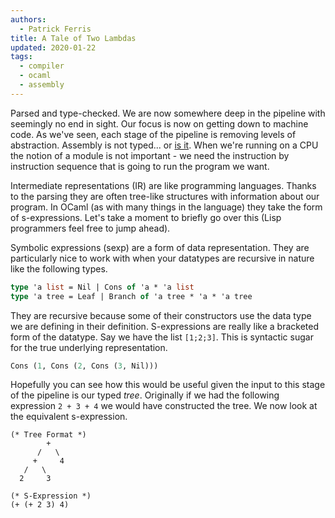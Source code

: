 ```yaml
---
authors: 
  - Patrick Ferris 
title: A Tale of Two Lambdas
updated: 2020-01-22
tags:
  - compiler
  - ocaml 
  - assembly
---
```


Parsed and type-checked. We are now somewhere deep in the pipeline with seemingly no end in sight. Our focus is now on getting down to machine code. As we've seen, each stage of the pipeline is removing levels of abstraction. Assembly is not typed... or [is it](https://www.cs.cornell.edu/talc/). When we're running on a CPU the notion of a module is not important - we need the instruction by instruction sequence that is going to run the program we want. 

Intermediate representations (IR) are like programming languages. Thanks to the parsing they are often tree-like structures with information about our program. In OCaml (as with many things in the language) they take the form of s-expressions. Let's take a moment to briefly go over this (Lisp programmers feel free to jump ahead). 

Symbolic expressions (sexp) are a form of data representation. They are particularly nice to work with when your datatypes are recursive in nature like the following types.

```ocaml
type 'a list = Nil | Cons of 'a * 'a list 
type 'a tree = Leaf | Branch of 'a tree * 'a * 'a tree 
```

They are recursive because some of their constructors use the data type we are defining in their definition. S-expressions are really like a bracketed form of the datatype. Say we have the list `[1;2;3]`. This is syntactic sugar for the true underlying representation. 


```ocaml
Cons (1, Cons (2, Cons (3, Nil)))
```

Hopefully you can see how this would be useful given the input to this stage of the pipeline is our typed *tree*. Originally if we had the following expression `2 + 3 + 4` we would have constructed the tree. We now look at the equivalent s-expression. 

```
(* Tree Format *)
        +
      /   \
     +     4
   /   \
  2     3

(* S-Expression *)
(+ (+ 2 3) 4)
```